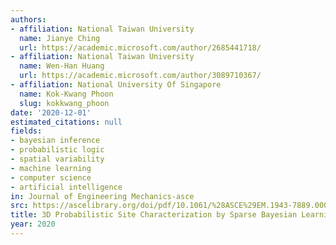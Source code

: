 ```yaml
---
authors:
- affiliation: National Taiwan University
  name: Jianye Ching
  url: https://academic.microsoft.com/author/2685441718/
- affiliation: National Taiwan University
  name: Wen-Han Huang
  url: https://academic.microsoft.com/author/3089710367/
- affiliation: National University Of Singapore
  name: Kok-Kwang Phoon
  slug: kokkwang_phoon
date: '2020-12-01'
estimated_citations: null
fields:
- bayesian inference
- probabilistic logic
- spatial variability
- machine learning
- computer science
- artificial intelligence
in: Journal of Engineering Mechanics-asce
src: https://ascelibrary.org/doi/pdf/10.1061/%28ASCE%29EM.1943-7889.0001859
title: 3D Probabilistic Site Characterization by Sparse Bayesian Learning
year: 2020
---
```

